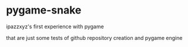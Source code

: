 # pygame-snake
ipazzxyz's first experience with pygame

that are just some tests of github repository creation and pygame engine
